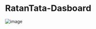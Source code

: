 # RatanTata-Dasboard

![image](https://github.com/user-attachments/assets/8014affa-e75c-422a-8c6e-e89ff4218013)
